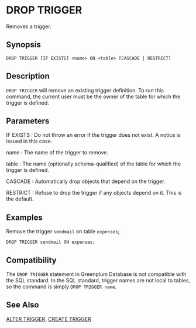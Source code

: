 # DROP TRIGGER

Removes a trigger.

## Synopsis

``` {#sql_command_synopsis}
DROP TRIGGER [IF EXISTS] <name> ON <table> [CASCADE | RESTRICT]
```

## Description

`DROP TRIGGER` will remove an existing trigger definition. To run this command, the current user must be the owner of the table for which the trigger is defined.

## Parameters

IF EXISTS
:   Do not throw an error if the trigger does not exist. A notice is issued in this case.

name
:   The name of the trigger to remove.

table
:   The name (optionally schema-qualified) of the table for which the trigger is defined.

CASCADE
:   Automatically drop objects that depend on the trigger.

RESTRICT
:   Refuse to drop the trigger if any objects depend on it. This is the default.

## Examples

Remove the trigger `sendmail` on table `expenses`;

```
DROP TRIGGER sendmail ON expenses;
```

## Compatibility

The `DROP TRIGGER` statement in Greenplum Database is not compatible with the SQL standard. In the SQL standard, trigger names are not local to tables, so the command is simply `DROP TRIGGER name`.

## See Also

[ALTER TRIGGER](/docs/sql-statements/sql-statement-alter-trigger.md), [CREATE TRIGGER](/docs/sql-statements/sql-statement-create-trigger.md)



